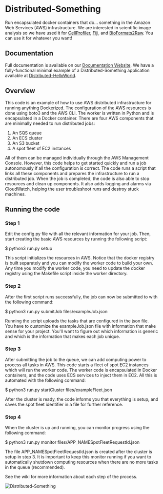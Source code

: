 # Distributed-Something
Run encapsulated docker containers that do... something in the Amazon Web Services (AWS) infrastructure.
We are interested in scientific image analysis so we have used it for [CellProfiler](https://github.com/DistributedScience/Distributed-CellProfiler), [Fiji](https://github.com/DistributedScience/Distributed-Fiji), and [BioFormats2Raw](https://github.com/DistributedScience/Distributed-OmeZarrMaker).
You can use it for whatever you want!

## Documentation
Full documentation is available on our [Documentation Website](https://distributedscience.github.io/Distributed-Something).
We have a fully-functional minimal example of a Distributed-Something application available at [Distributed-HelloWorld](https://github.com/DistributedScience/Distributed-HelloWorld).

## Overview

This code is an example of how to use AWS distributed infrastructure for running anything Dockerized.
The configuration of the AWS resources is done using boto3 and the AWS CLI.
The worker is written in Python and is encapsulated in a Docker container.
There are four AWS components that are minimally needed to run distributed jobs:


1. An SQS queue
2. An ECS cluster
3. An S3 bucket
4. A spot fleet of EC2 instances


All of them can be managed individually through the AWS Management Console.
However, this code helps to get started quickly and run a job autonomously if all the configuration is correct.
The code runs a script that links all these components and prepares the infrastructure to run a distributed job.
When the job is completed, the code is also able to stop resources and clean up components.
It also adds logging and alarms via CloudWatch, helping the user troubleshoot runs and destroy stuck machines.

## Running the code

### Step 1
Edit the config.py file with all the relevant information for your job.
Then, start creating the basic AWS resources by running the following script:

 $ python3 run.py setup

This script initializes the resources in AWS.
Notice that the docker registry is built separately and you can modify the worker code to build your own.
Any time you modify the worker code, you need to update the docker registry using the Makefile script inside the worker directory.

### Step 2
After the first script runs successfully, the job can now be submitted to with the following command:

 $ python3 run.py submitJob files/exampleJob.json

Running the script uploads the tasks that are configured in the json file.  
You have to customize the exampleJob.json file with information that make sense for your project.
You'll want to figure out which information is generic and which is the information that makes each job unique.

### Step 3
After submitting the job to the queue, we can add computing power to process all tasks in AWS.
This code starts a fleet of spot EC2 instances which will run the worker code.
The worker code is encapsulated in Docker containers, and the code uses ECS services to inject them in EC2.
All this is automated with the following command:

 $ python3 run.py startCluster files/exampleFleet.json

After the cluster is ready, the code informs you that everything is setup, and saves the spot fleet identifier in a file for further reference.

### Step 4
When the cluster is up and running, you can monitor progress using the following command:

 $ python3 run.py monitor files/APP_NAMESpotFleetRequestId.json

The file APP_NAMESpotFleetRequestId.json is created after the cluster is setup in step 3.
It is important to keep this monitor running if you want to automatically shutdown computing resources when there are no more tasks in the queue (recommended).

See the wiki for more information about each step of the process.

![Distributed-Something](https://user-images.githubusercontent.com/6721515/148241641-7e447d94-dc25-4214-afb1-132e3dc06987.png)

